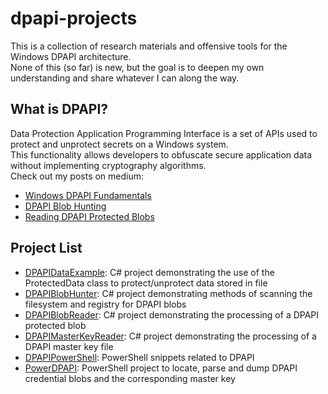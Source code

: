 # dpapi-projects
This is a collection of research materials and offensive tools for the Windows DPAPI architecture.  
None of this (so far) is new, but the goal is to deepen my own understanding and share whatever I can along the way.

## What is DPAPI?
Data Protection Application Programming Interface is a set of APIs used to protect and unprotect secrets on a Windows system.  
This functionality allows developers to obfuscate secure application data without implementing cryptography algorithms.  
Check out my posts on medium:
-  [Windows DPAPI Fundamentals](https://medium.com/@toneillcodes/windows-dpapi-fundamentals-69af5169ffe8)
-  [DPAPI Blob Hunting](https://medium.com/@toneillcodes/dpapi-blob-hunting-967d2baead6a)
-  [Reading DPAPI Protected Blobs](https://medium.com/@toneillcodes/decoding-dpapi-blobs-1ed9b4832cf6)

## Project List
- [DPAPIDataExample](https://github.com/toneillcodes/dpapi-projects/tree/main/DPAPIDataExample): C# project demonstrating the use of the ProtectedData class to protect/unprotect data stored in file
- [DPAPIBlobHunter](https://github.com/toneillcodes/dpapi-projects/tree/main/DPAPIBlobHunter): C# project demonstrating methods of scanning the filesystem and registry for DPAPI blobs
- [DPAPIBlobReader](https://github.com/toneillcodes/dpapi-projects/tree/main/DPAPIBlobReader): C# project demonstrating the processing of a DPAPI protected blob
- [DPAPIMasterKeyReader](https://github.com/toneillcodes/dpapi-projects/tree/main/DPAPIMasterKeyReader): C# project demonstrating the processing of a DPAPI master key file
- [DPAPIPowerShell](https://github.com/toneillcodes/dpapi-projects/tree/main/DPAPIPowerShell): PowerShell snippets related to DPAPI
- [PowerDPAPI](https://github.com/toneillcodes/dpapi-projects/tree/main/PowerDPAPI): PowerShell project to locate, parse and dump DPAPI credential blobs and the corresponding master key
